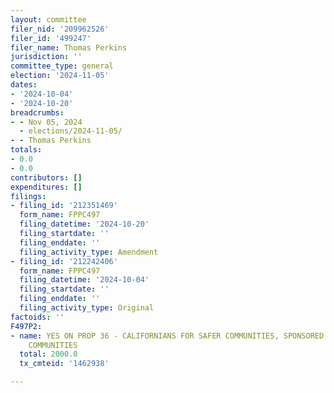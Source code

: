 ```yaml
---
layout: committee
filer_nid: '209962526'
filer_id: '499247'
filer_name: Thomas Perkins
jurisdiction: ''
committee_type: general
election: '2024-11-05'
dates:
- '2024-10-04'
- '2024-10-20'
breadcrumbs:
- - Nov 05, 2024
  - elections/2024-11-05/
- - Thomas Perkins
totals:
- 0.0
- 0.0
contributors: []
expenditures: []
filings:
- filing_id: '212351469'
  form_name: FPPC497
  filing_datetime: '2024-10-20'
  filing_startdate: ''
  filing_enddate: ''
  filing_activity_type: Amendment
- filing_id: '212242406'
  form_name: FPPC497
  filing_datetime: '2024-10-04'
  filing_startdate: ''
  filing_enddate: ''
  filing_activity_type: Original
factoids: ''
F497P2:
- name: YES ON PROP 36 - CALIFORNIANS FOR SAFER COMMUNITIES, SPONSORED BY GOLDEN STATE
    COMMUNITIES
  total: 2000.0
  tx_cmteid: '1462938'

---
```


